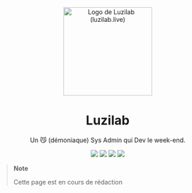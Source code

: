 <div align="center">
  <img src="https://avatars.githubusercontent.com/Luzilab" alt="Logo de Luzilab (luzilab.live)" width="200px">
  <h1>Luzilab</h1>
  
  Un :smirk_cat: (démoniaque) Sys Admin qui Dev le week-end.
  
  [![](https://img.shields.io/badge/Site%20Web-luzilab.live-FF7139?style=for-the-badge&logo=Firefox%20Browser)](https://www.luzilab.live)
  [![](https://img.shields.io/badge/Twitter-%40luzilab__live-1DA1F2?style=for-the-badge&logo=twitter)](https://twitter.com/luzilab_live)
  [![](https://img.shields.io/badge/Instagram-%40luzilab__live-E4405F?style=for-the-badge&logo=instagram)](https://www.instagram.com/luzilab_live/)
  [![](https://img.shields.io/badge/Telegram-%40Luzilab-26A5E4?style=for-the-badge&logo=telegram)](https://telegram.me/Luzilab)

  
</div>

> **Note**
>
> Cette page est en cours de rédaction
